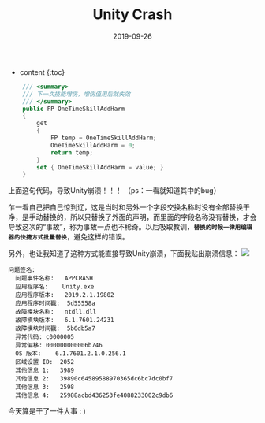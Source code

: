﻿---
layout: post
title: "Unity Crash"
date: 2019-09-26
categories: Unity
tags: "unity crash"
excerpt: Unity APPCRASH!!! 
mathjax: true
---

* content
{:toc}

```c#
    /// <summary>
    /// 下一次技能增伤，增伤值用后就失效
    /// </summary>
    public FP OneTimeSkillAddHarm
    {
        get
        {
            FP temp = OneTimeSkillAddHarm;
            OneTimeSkillAddHarm = 0;
            return temp;
        }
        set { OneTimeSkillAddHarm = value; }
    }
```

上面这句代码，导致Unity崩溃！！！ （ps：一看就知道其中的bug）

乍一看自己把自己惊到辽，这是当时和另外一个字段交换名称时没有全部替换干净，是手动替换的，所以只替换了外面的声明，而里面的字段名称没有替换，才会导致这次的“事故”，称为事故一点也不稀奇。以后吸取教训，**`替换的时候一律用编辑器的快捷方式批量替换`**，避免这样的错误。

另外，也让我知道了这种方式能直接导致Unity崩溃，下面我贴出崩溃信息：
![](https://longshilin.com/images/20190926103939.png)

```text
问题签名:
  问题事件名称:	APPCRASH
  应用程序名:	Unity.exe
  应用程序版本:	2019.2.1.19802
  应用程序时间戳:	5d55558a
  故障模块名称:	ntdll.dll
  故障模块版本:	6.1.7601.24231
  故障模块时间戳:	5b6db5a7
  异常代码:	c0000005
  异常偏移:	000000000006b746
  OS 版本:	6.1.7601.2.1.0.256.1
  区域设置 ID:	2052
  其他信息 1:	3989
  其他信息 2:	39890c64589588970365dc6bc7dc0bf7
  其他信息 3:	2598
  其他信息 4:	25988acbd436253fe4088233002c9db6
```


今天算是干了一件大事 : )